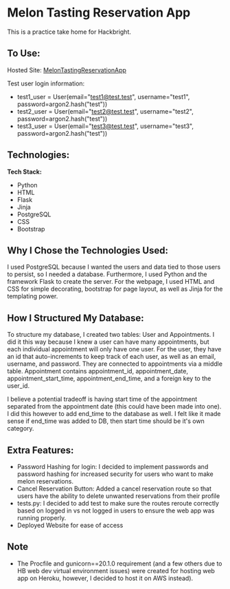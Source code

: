 # Melon Tasting Reservation App
This is a practice take home for Hackbright. 

## To Use: 

Hosted Site: [MelonTastingReservationApp](https://melon-reservation-take-home.herokuapp.com/)

Test user login information: 
- test1_user = User(email="test1@test.test", username="test1", password=argon2.hash("test"))
- test2_user = User(email="test2@test.test", username="test2", password=argon2.hash("test"))
- test3_user = User(email="test3@test.test", username="test3", password=argon2.hash("test"))

## Technologies:

**Tech Stack:**
- Python
- HTML
- Flask
- Jinja
- PostgreSQL
- CSS
- Bootstrap

## Why I Chose the Technologies Used:

I used PostgreSQL because I wanted the users and data tied to those users to persist, so I needed a database. Furthermore, I used Python and the framework Flask to create the server. For the webpage, I used HTML and CSS for simple decorating, bootstrap for page layout, as well as Jinja for the templating power. 


## How I Structured My Database:

To structure my database, I created two tables: User and Appointments. I did it this way because I knew a user can have many appointments, but each individual appointment will only have one user. For the user, they have an id that auto-increments to keep track of each user, as well as an email, username, and password. They are connected to appointments via a middle table. Appointment contains appointment_id, appointment_date, appointment_start_time, appointment_end_time, and a foreign key to the user_id. 

I believe a potential tradeoff is having start time of the appointment separated from the appointment date (this could have been made into one). I did this however to add end_time to the database as well. I felt like it made sense if end_time was added to DB, then start time should be it's own category. 

## Extra Features:

- Password Hashing for login: I decided to implement passwords and password hashing for increased security for users who want to make melon reservations. 
- Cancel Reservation Button: Added a cancel reservation route so that users have the ability to delete unwanted reservations from their profile
- tests.py: I decided to add test to make sure the routes reroute correctly based on logged in vs not logged in users to ensure the web app was running properly. 
- Deployed Website for ease of access

## Note
- The Procfile and gunicorn==20.1.0 requirement (and a few others due to HB web dev virtual environment issues) were created for hosting web app on Heroku, however, I decided to host it on AWS instead). 
